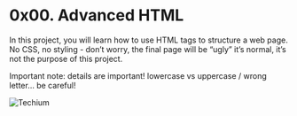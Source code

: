 # 0x00. Advanced HTML

In this project, you will learn how to use HTML tags to structure a web page. No CSS, no styling - don’t worry, the final page will be “ugly” it’s normal, it’s not the purpose of this project.

Important note: details are important! lowercase vs uppercase / wrong letter… be careful!

![Techium](https://s3.amazonaws.com/alx-intranet.hbtn.io/uploads/medias/2020/4/3e4f9e2b3cb73d1768229e086f5da35337be5c6c.png?X-Amz-Algorithm=AWS4-HMAC-SHA256&X-Amz-Credential=AKIARDDGGGOUSBVO6H7D%2F20240614%2Fus-east-1%2Fs3%2Faws4_request&X-Amz-Date=20240614T205832Z&X-Amz-Expires=86400&X-Amz-SignedHeaders=host&X-Amz-Signature=7d95fc443fc55bf9c5c6be55e8183ab114b42cf4b97e6c7ca75f1e535ef77dd1)